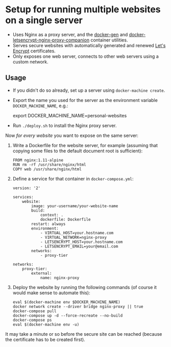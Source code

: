 # Setup for running multiple websites on a single server

- Uses Nginx as a proxy server, and the [docker-gen](https://github.com/jwilder/docker-gen) and [docker-letsencrypt-nginx-proxy-companion](https://github.com/jwilder/docker-letsencrypt-nginx-proxy-companion) container utilities. 
- Serves secure websites with automatically generated and renewed [Let's Encrypt](http://letsencrypt.org/) certificates.
- Only exposes one web server, connects to other web servers using a custom network.

## Usage

- If you didn't do so already, set up a server using `docker-machine create`.
- Export the name you used for the server as the environment variable `DOCKER_MACHINE_NAME`, e.g.:

    export DOCKER_MACHINE_NAME=personal-websites

- Run `./deploy.sh` to install the Nginx proxy server.

Now *for every website* you want to expose on the same server:

1. Write a Dockerfile for the website server, for example (assuming that copying some files to the default document root is sufficient):

    ```
    FROM nginx:1.11-alpine
    RUN rm -rf /usr/share/nginx/html
    COPY web /usr/share/nginx/html
    ```

2. Define a service for that container in `docker-compose.yml`:

    ```
    version: '2'
    
    services:
        website:
            image: your-username/your-website-name
            build:
                context: .
                dockerfile: Dockerfile
            restart: always
            environment:
                - VIRTUAL_HOST=your.hostname.com
                - VIRTUAL_NETWORK=nginx-proxy
                - LETSENCRYPT_HOST=your.hostname.com
                - LETSENCRYPT_EMAIL=your@email.com
            networks:
                - proxy-tier
    
    networks:
        proxy-tier:
            external:
                name: nginx-proxy
    ```

3. Deploy the website by running the following commands (of course it would make sense to automate this):

    ```
    eval $(docker-machine env $DOCKER_MACHINE_NAME)
    docker network create --driver bridge nginx-proxy || true
    docker-compose pull
    docker-compose up -d --force-recreate --no-build
    docker-compose ps
    eval $(docker-machine env -u)
    ```

It may take a minute or so before the secure site can be reached (because the certificate has to be created first).
